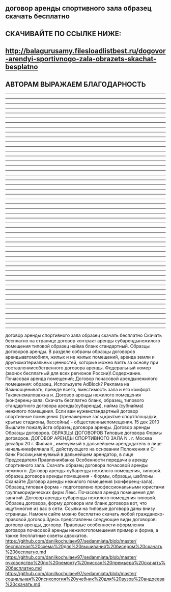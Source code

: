 договор аренды спортивного зала образец скачать бесплатно
--------------------------------------------------
СКАЧИВАЙТЕ ПО ССЫЛКЕ НИЖЕ:
--------------------------------------------------
http://balagurusamy.filesloadlistbest.ru/dogovor-arendyi-sportivnogo-zala-obrazets-skachat-besplatno
--------------------------------------------------
АВТОРАМ ВЫРАЖАЕМ БЛАГОДАРНОСТЬ
--------------------------------------------------
--------------------------------------------------
--------------------------------------------------
--------------------------------------------------
--------------------------------------------------
--------------------------------------------------
--------------------------------------------------
--------------------------------------------------
--------------------------------------------------
--------------------------------------------------
--------------------------------------------------
--------------------------------------------------
--------------------------------------------------
--------------------------------------------------
--------------------------------------------------
--------------------------------------------------
--------------------------------------------------
--------------------------------------------------
--------------------------------------------------
--------------------------------------------------
--------------------------------------------------
--------------------------------------------------
--------------------------------------------------
--------------------------------------------------
--------------------------------------------------
--------------------------------------------------
--------------------------------------------------
--------------------------------------------------
--------------------------------------------------
--------------------------------------------------
--------------------------------------------------
--------------------------------------------------
--------------------------------------------------
--------------------------------------------------
--------------------------------------------------
--------------------------------------------------
--------------------------------------------------
--------------------------------------------------
--------------------------------------------------
--------------------------------------------------
--------------------------------------------------
--------------------------------------------------
--------------------------------------------------
--------------------------------------------------
--------------------------------------------------
--------------------------------------------------
--------------------------------------------------
--------------------------------------------------
--------------------------------------------------
--------------------------------------------------
--------------------------------------------------
договор аренды спортивного зала образец скачать бесплатно Скачать бесплатно на странице договор контракт аренды субарендынежилого помещения типовой образец найма бланк стандартный. Образцы договоров аренды. В разделе собраны образцы договоров арендыавтомобиля, жилых и не жилых помещений, аренда земли и другихматериальных ценностей, которые можно взять за основу при составлениисобственного договора аренды. Федеральный номер (звонок бесплатный для всех регионов России)!.Содержание. Почасовая аренда помещений; Договор почасовой арендынежилого помещения: образец. Используете AdBlock? Реклама на  Важнооценивать, прежде всего, вместимость зала и его комфорт. Такженемаловажна и. Договор аренды нежилого помещения (конференц-зала. Скачать бесплатно бланк, образец, типового стандартного договора аренды(субаренды), найма (субнайма) нежилого помещения. Если вам нуженстандартный договор  спортивные помещения (тренажерные залы,крытые спортплощадки, крытые стадионы, бассейны) - общественныепомещения. 15 дек 2010  Вышлите пожалуйста образец договора аренды. Договор аренды  Образцы договоров. ОБРАЗЦЫ ДОГОВОРОВ  Типовые договора  Формы договоров. ДОГОВОР АРЕНДЫ СПОРТИВНОГО ЗАЛА N . г. Москва  декабря 20 г. Филиал , именуемый в дальнейшем арендодатель в лице начальникафилиала К, действующего на основании Положения и С-банк России,именуемый в дальнейшем арендатор, в лице Председателя Правлениябанка
Особенности передачи в аренду спортивного зала. Скачать образец договора почасовой аренды нежилого. Договор аренды субаренды нежилого помещения, типовой. образец договора аренды помещения - Формы, образцы, шаблоны. Скачайте Договор аренды нежилого помещения (конференц-зала). Образец,типовая форма - подготовлено профессиональными юристами группыюридических фирм Лекс. Почасовая аренда помещения для занятий. Договор аренды субаренды нежилого помещения типовой. Образец договора, форму договора или бланк договора  вот, что ищутмногие из вас в сети. Ссылки на типовые договора даны внизу страницы. Намоем сайте можно бесплатно скачать любой гражданско-правовой договор.Здесь представлены следующие виды договоров: договор аренды, договор. Правовые особенности оформления договора почасовой аренды нежилогопомещения пример и форма, а также бесплатные советы адвокатов.
https://github.com/danilkochulaev97/sedanmiata/blob/master/бесплатная%20схема%20для%20вышивания%20бисером%20скачать%20бесплатно.md
https://github.com/danilkochulaev97/sedanmiata/blob/master/руководство%20по%20ремонту%20ниссан%20премьера%20скачать%20бесплатно.md
https://github.com/danilkochulaev97/sedanmiata/blob/master/социальная%20психология%20учебник%20для%20вузов%20андреева%20скачать.md